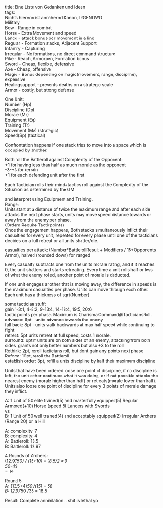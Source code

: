 title: Eine Liste von Gedanken und Ideen  
tags:   
Nichts hiervon ist annähernd Kanon, IRGENDWO  
Military   
Bow - Range in combat  
Horse - Extra Movement and speed  
Lance - attack bonus per movement in a line  
Regular -  Formation stacks, Adjacent Support  
Infantry - Capturing  
Irregular - No formations, no direct command structure  
Pike - Reach, Armorpen, Formation bonus  
Sword - Cheap, flexible, defensive  
Axe - Cheap, offensive  
Magic - Bonus depending on magic(movement, range, discipline),  
expensive  
Healingsupport - prevents deaths on a strategic scale  
Armor - costly, but strong defense  
  
  
One Unit:  
Number (Hp)  
Discipline (Dp)  
Morale (Mr)  
Equipment (Eq)  
Training (Tr)  
Movement (Mv) (strategic)  
Speed(Sp) (tactical)  
  
Confrontation happens if one stack tries to move into a space which is occupied by another.  
  
Both roll the Battleroll against Complexity of the Opponent:  
+1 for having less than half as much morale as the opponent  
-3-+3 for terrain  
+1 for each defending unit after the first  
  
Each Tactician rolls their mind+tactics roll against the Complexity of the Situation as determined by the GM  
  
and interpret using Equipment and Training.  
Range:  
Units start at a distance of twice the maximum range and after each side attacks the next phase starts, units may move speed distance towards or away from the enemy per phase.   
(Orders Require Tacticpoints)  
Once the engagement happens, Both stacks simultaneously inflict their casualties for every unit, repeated for every phase until one of the tacticians decides on a full retreat or all units  shatter/die.  
  
casualties per attack: (Number*BattlerollResult + Modifiers / 15+Opponents Armor), halved (rounded down) for ranged  
  
  
Every casualty subtracts one from the units morale rating, and if it reaches 0, the unit shatters and starts retreating. Every time a unit rolls half or less of what the enemy rolled, another point of morale is deducted.  
  
If one unit engages another that is moving away, the difference in speeds is the maximum casualties per phase. Units can move through each other. Each unit has a thickness of sqrt(Number)  
  
some tactician stuff:  
gain 1-3:1, 4-8:2, 9-13:4, 14-18:4, 19:5, 20:6  
tactic points per phase. Maximum is Charisma,Command@TacticiansRoll.  
advance: 6pt - units advance towards the enemy  
fall back: 8pt - units walk backwards at max half speed while
 continuing to fight  
retreat: 5pt units retreat at full speed, costs 1 morale.  
surround: 6pt if units are on both sides of an enemy, attacking from both sides, grants not only better numbers but also +3 to the roll  
Rethink: 2pt, reroll tacticians roll, but dont gain any points next phase  
Reform: 10pt, reroll the Battleroll  
establish order: 3pt, refill a units discipline by half their maximum discipline  

Units that have been ordered loose one point of discipline, if no discipline is left, the unit either continues what it was doing, or if not possible attacks the nearest enemy (morale higher than half) or retreats(morale lower than half).  
Units also loose one point of discipline for every 3 points of morale damage they inflict.  



A: 1 Unit of 50 elite trained(5) and masterfully equipped(5) 
Regular Armored(+10) Horse (speed 5) Lancers with Swords  
vs  
B: 1 Unit of 50 well trained(4) and acceptably equipped(2) Irregular Archers (Range 20) on a Hill  

A: complexity: 7  
B: complexity: 4  
A: Battleroll: 13.5  
B: Battleroll: 12.97  
  
4 Rounds of Archers:  
(12.97*50) / (15+10) = 18.5/2 = 9  
50-4*9  
= 14  
  
Round 5  
A: (13.5+4)*50 /(15) = 58  
B: 12.97*50 /35 = 18.5  
  
Result: Complete annihilation... shit is lethal yo  